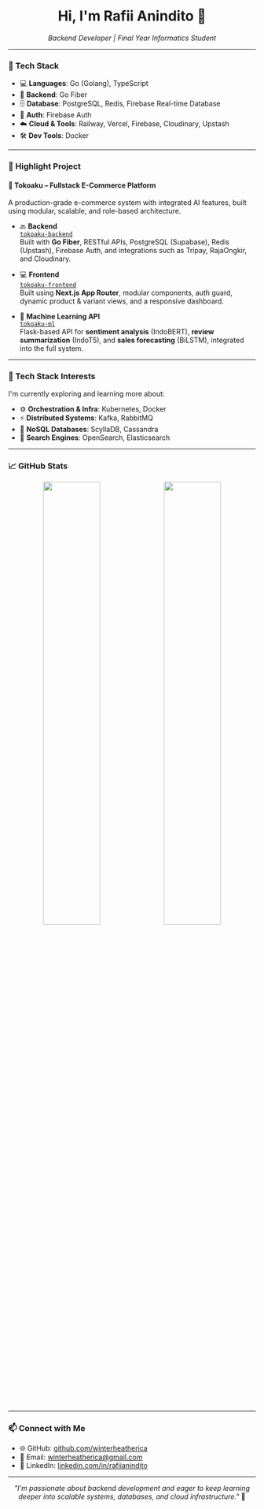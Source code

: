 <h1 align="center">Hi, I'm Rafii Anindito 👋</h1>

<p align="center">
  <i>Backend Developer | Final Year Informatics Student</i>
</p>

---

### 🔧 Tech Stack

- 💻 **Languages**: Go (Golang), TypeScript 
- 🧠 **Backend**: Go Fiber  
- 🗄️ **Database**: PostgreSQL, Redis, Firebase Real-time Database 
- 🔐 **Auth**: Firebase Auth  
- ☁️ **Cloud & Tools**: Railway, Vercel, Firebase, Cloudinary, Upstash
- 🛠️ **Dev Tools**: Docker

---

### 🚀 Highlight Project

#### 🛒 Tokoaku – Fullstack E-Commerce Platform

A production-grade e-commerce system with integrated AI features, built using modular, scalable, and role-based architecture.

- 🔙 **Backend**  
  [`tokoaku-backend`](https://github.com/winterheatherica/tokoaku-backend)  
  Built with **Go Fiber**, RESTful APIs, PostgreSQL (Supabase), Redis (Upstash), Firebase Auth, and integrations such as Tripay, RajaOngkir, and Cloudinary.

- 💻 **Frontend**  
  [`tokoaku-frontend`](https://github.com/winterheatherica/tokoaku-frontend)  
  Built using **Next.js App Router**, modular components, auth guard, dynamic product & variant views, and a responsive dashboard.

- 🧠 **Machine Learning API**  
  [`tokoaku-ml`](https://github.com/winterheatherica/tokoaku-ml)  
  Flask-based API for **sentiment analysis** (IndoBERT), **review summarization** (IndoT5), and **sales forecasting** (BiLSTM), integrated into the full system.

---

### 🧠 Tech Stack Interests

I'm currently exploring and learning more about:

- ⚙️ **Orchestration & Infra**: Kubernetes, Docker
- ⚡ **Distributed Systems**: Kafka, RabbitMQ
- 💾 **NoSQL Databases**: ScyllaDB, Cassandra
- 🔎 **Search Engines**: OpenSearch, Elasticsearch

---

### 📈 GitHub Stats

<p align="center">
  <img width="48%" src="https://github-readme-stats.vercel.app/api?username=winterheatherica&show_icons=true&theme=radical" />
  <img width="48%" src="https://github-readme-stats.vercel.app/api/top-langs/?username=winterheatherica&layout=compact&theme=radical" />
</p>

---

### 📫 Connect with Me

- 🌐 GitHub: [github.com/winterheatherica](https://github.com/winterheatherica)
- 📧 Email: [winterheatherica@gmail.com](mailto:winterheatherica@gmail.com)
- 💼 LinkedIn: [linkedin.com/in/rafiianindito](https://linkedin.com/in/rafiianindito)

---

<p align="center">
  <i>"I’m passionate about backend development and eager to keep learning deeper into scalable systems, databases, and cloud infrastructure."</i> 🚀
</p>
